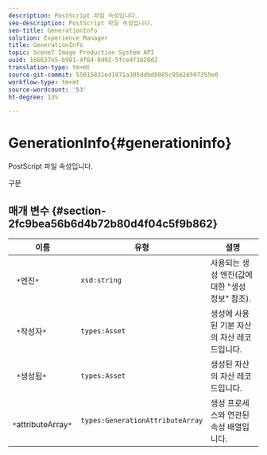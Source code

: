 ```yaml
---
description: PostScript 파일 속성입니다.
seo-description: PostScript 파일 속성입니다.
seo-title: GenerationInfo
solution: Experience Manager
title: GenerationInfo
topic: Scene7 Image Production System API
uuid: 166637e5-b981-4f64-8d92-5fce4f1b20d2
translation-type: tm+mt
source-git-commit: 55015831ed1971a305ddbd8085c95626507355e0
workflow-type: tm+mt
source-wordcount: '53'
ht-degree: 13%

---
```



# GenerationInfo{#generationinfo}

PostScript 파일 속성입니다.

구문

## 매개 변수 {#section-2fc9bea56b6d4b72b80d4f04c5f9b862}

| 이름 | 유형 | 설명 |
|---|---|---|
| ` *`엔진`*` | `xsd:string` | 사용되는 생성 엔진(값에 대한 &quot;생성 정보&quot; 참조). |
| ` *`작성자`*` | `types:Asset` | 생성에 사용된 기본 자산의 자산 레코드입니다. |
| ` *`생성됨`*` | `types:Asset` | 생성된 자산의 자산 레코드입니다. |
| ` *`attributeArray`*` | `types:GenerationAttributeArray` | 생성 프로세스와 연관된 속성 배열입니다. |

